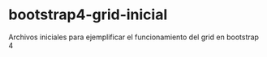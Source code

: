 # bootstrap4-grid-inicial
Archivos iniciales para ejemplificar el funcionamiento del grid en bootstrap 4
